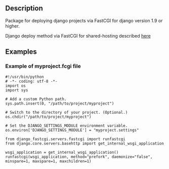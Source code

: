Description
-----------

Package for deploying django projects via FastCGI for django version 1.9 or higher.

Django deploy method via FastCGI for shared-hosting described [here](https://docs.djangoproject.com/en/1.8/howto/deployment/fastcgi/#running-django-on-a-shared-hosting-provider-with-apache)

Examples
--------

### Example of myproject.fcgi file

    #!/usr/bin/python
    # -*- coding: utf-8 -*-
    import os
    import sys

    # Add a custom Python path.
    sys.path.insert(0, "/path/to/project/myproject")

    # Switch to the directory of your project. (Optional.)
    os.chdir("/path/to/project/myproject")

    # Set the DJANGO_SETTINGS_MODULE environment variable.
    os.environ['DJANGO_SETTINGS_MODULE'] = "myproject.settings"

    from django_fastcgi.servers.fastcgi import runfastcgi
    from django.core.servers.basehttp import get_internal_wsgi_application

    wsgi_application = get_internal_wsgi_application()
    runfastcgi(wsgi_application, method="prefork", daemonize="false", minspare=1, maxspare=1, maxchildren=1)
